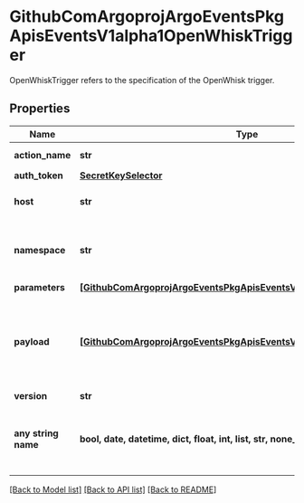 # GithubComArgoprojArgoEventsPkgApisEventsV1alpha1OpenWhiskTrigger

OpenWhiskTrigger refers to the specification of the OpenWhisk trigger.

## Properties
Name | Type | Description | Notes
------------ | ------------- | ------------- | -------------
**action_name** | **str** | Name of the action/function. | [optional] 
**auth_token** | [**SecretKeySelector**](SecretKeySelector.md) |  | [optional] 
**host** | **str** | Host URL of the OpenWhisk. | [optional] 
**namespace** | **str** | Namespace for the action. Defaults to \&quot;_\&quot;. +optional. | [optional] 
**parameters** | [**[GithubComArgoprojArgoEventsPkgApisEventsV1alpha1TriggerParameter]**](GithubComArgoprojArgoEventsPkgApisEventsV1alpha1TriggerParameter.md) |  | [optional] 
**payload** | [**[GithubComArgoprojArgoEventsPkgApisEventsV1alpha1TriggerParameter]**](GithubComArgoprojArgoEventsPkgApisEventsV1alpha1TriggerParameter.md) | Payload is the list of key-value extracted from an event payload to construct the request payload. | [optional] 
**version** | **str** |  | [optional] 
**any string name** | **bool, date, datetime, dict, float, int, list, str, none_type** | any string name can be used but the value must be the correct type | [optional]

[[Back to Model list]](../README.md#documentation-for-models) [[Back to API list]](../README.md#documentation-for-api-endpoints) [[Back to README]](../README.md)


